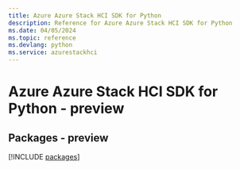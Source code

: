 ```yaml
---
title: Azure Azure Stack HCI SDK for Python
description: Reference for Azure Azure Stack HCI SDK for Python
ms.date: 04/05/2024
ms.topic: reference
ms.devlang: python
ms.service: azurestackhci
---
```

# Azure Azure Stack HCI SDK for Python - preview
## Packages - preview
[!INCLUDE [packages](azure-stack-hci-index.md)]